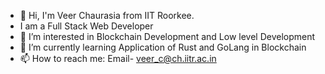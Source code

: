 - 👋  Hi, I'm Veer Chaurasia from IIT Roorkee.
- I am a Full Stack Web Developer
- 👀 I’m interested in Blockchain Development and Low level Development
- 🌱 I’m currently learning Application of Rust and GoLang in Blockchain 
- 📫 How to reach me: Email- veer_c@ch.iitr.ac.in


<!---
VeerChaurasia/VeerChaurasia is a ✨ special ✨ repository because its `README.md` (this file) appears on your GitHub profile.
You can click the Preview link to take a look at your changes.
--->

